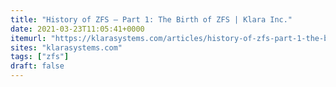 ```yaml
---
title: "History of ZFS – Part 1: The Birth of ZFS | Klara Inc."
date: 2021-03-23T11:05:41+0000
itemurl: "https://klarasystems.com/articles/history-of-zfs-part-1-the-birth-of-zfs/"
sites: "klarasystems.com"
tags: ["zfs"]
draft: false
---
```

